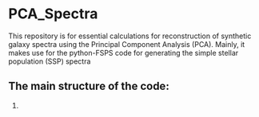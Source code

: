 # PCA_Spectra
This repository is for essential calculations for reconstruction of synthetic galaxy spectra using the Principal Component Analysis (PCA). Mainly, it makes use for the python-FSPS code for generating the simple stellar population (SSP) spectra
## The main structure of the code:
1. 
